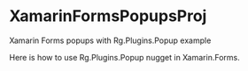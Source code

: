 # XamarinFormsPopupsProj
Xamarin Forms popups with Rg.Plugins.Popup example

Here is how to use Rg.Plugins.Popup nugget in Xamarin.Forms.
